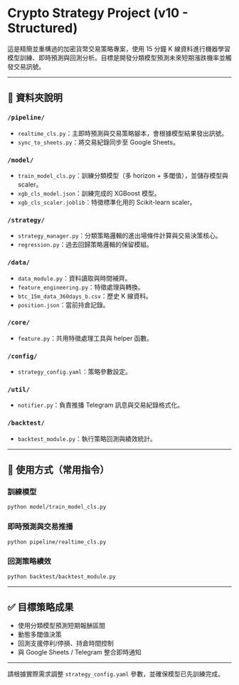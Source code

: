 
# Crypto Strategy Project (v10 - Structured)

這是精簡並重構過的加密貨幣交易策略專案，使用 15 分鐘 K 線資料進行機器學習模型訓練、即時預測與回測分析。目標是開發分類模型預測未來短期漲跌機率並觸發交易訊號。

---

## 📁 資料夾說明

### `/pipeline/`
- `realtime_cls.py`：主即時預測與交易策略腳本，會根據模型結果發出訊號。
- `sync_to_sheets.py`：將交易紀錄同步至 Google Sheets。

### `/model/`
- `train_model_cls.py`：訓練分類模型（多 horizon + 多閾值），並儲存模型與 scaler。
- `xgb_cls_model.json`：訓練完成的 XGBoost 模型。
- `xgb_cls_scaler.joblib`：特徵標準化用的 Scikit-learn scaler。

### `/strategy/`
- `strategy_manager.py`：分類策略邏輯的進出場條件計算與交易決策核心。
- `regression.py`：過去回歸策略邏輯的保留模組。

### `/data/`
- `data_module.py`：資料讀取與時間補齊。
- `feature_engineering.py`：特徵處理與轉換。
- `btc_15m_data_360days_b.csv`：歷史 K 線資料。
- `position.json`：當前持倉記錄。

### `/core/`
- `feature.py`：共用特徵處理工具與 helper 函數。

### `/config/`
- `strategy_config.yaml`：策略參數設定。

### `/util/`
- `notifier.py`：負責推播 Telegram 訊息與交易紀錄格式化。

### `/backtest/`
- `backtest_module.py`：執行策略回測與績效統計。

---

## 🚀 使用方式（常用指令）

### 訓練模型
```bash
python model/train_model_cls.py
```

### 即時預測與交易推播
```bash
python pipeline/realtime_cls.py
```

### 回測策略績效
```bash
python backtest/backtest_module.py
```

---

## ✅ 目標策略成果
- 使用分類模型預測短期報酬區間
- 動態多閾值決策
- 回測支援停利/停損、持倉時間控制
- 與 Google Sheets / Telegram 整合即時通知

---

請根據實際需求調整 `strategy_config.yaml` 參數，並確保模型已先訓練完成。

